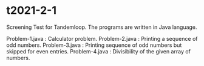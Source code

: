 # t2021-2-1
Screening Test for Tandemloop. The programs are written in Java language.

Problem-1.java : Calculator problem.
Problem-2.java : Printing a sequence of odd numbers.
Problem-3.java : Printing sequence of odd numbers but skipped for even entries.
Problem-4.java : Divisibility of the given array of numbers.
